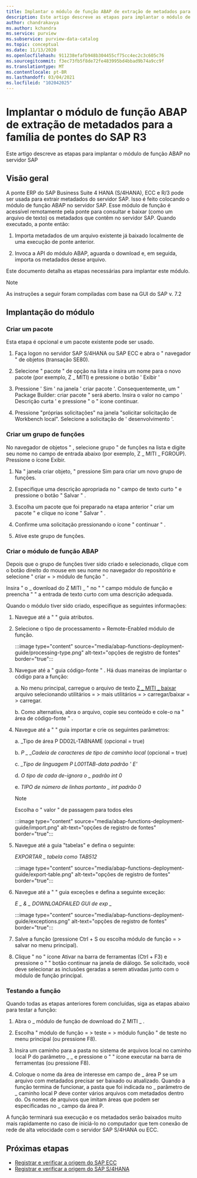 ```yaml
---
title: Implantar o módulo de função ABAP de extração de metadados para a família de pontes do SAP R3 no Azure alcance
description: Este artigo descreve as etapas para implantar o módulo de função ABAP no servidor SAP
author: chandrakavya
ms.author: kchandra
ms.service: purview
ms.subservice: purview-data-catalog
ms.topic: conceptual
ms.date: 11/13/2020
ms.openlocfilehash: 911238efafb948b304455cf75cc4ec2c3c605c76
ms.sourcegitcommit: f3ec73fb5f8de72fe483995bd4bbad9b74a9cc9f
ms.translationtype: MT
ms.contentlocale: pt-BR
ms.lasthandoff: 03/04/2021
ms.locfileid: "102042025"
---
```

# <a name="deploy-the-metadata-extraction-abap-function-module-for-the-sap-r3-family-of-bridges"></a>Implantar o módulo de função ABAP de extração de metadados para a família de pontes do SAP R3 
Este artigo descreve as etapas para implantar o módulo de função ABAP no servidor SAP
## <a name="overview"></a>Visão geral 

A ponte ERP do SAP Business Suite 4 HANA (S/4HANA), ECC e R/3 pode ser usada para extrair metadados do servidor SAP. Isso é feito colocando o módulo de função ABAP no servidor SAP. Esse módulo de função é acessível remotamente pela ponte para consultar e baixar (como um arquivo de texto) os metadados que contêm no servidor SAP.
Quando executado, a ponte então:

1.  Importa metadados de um arquivo existente já baixado localmente de uma execução de ponte anterior.

2.  Invoca a API do módulo ABAP, aguarda o download e, em seguida, importa os metadados desse arquivo.

Este documento detalha as etapas necessárias para implantar este módulo.

> [!Note] 
>As instruções a seguir foram compiladas com base na GUI do SAP v. 7.2

## <a name="deployment-of-the-module"></a>Implantação do módulo 

### <a name="create-a-package"></a>Criar um pacote 

Esta etapa é opcional e um pacote existente pode ser usado.

1.  Faça logon no servidor SAP S/4HANA ou SAP ECC e abra o \" navegador \" de objetos (transação SE80).

2.  Selecione \" pacote \" de opção na lista e insira um nome para o novo pacote (por exemplo, Z \_ MITI) e pressione o botão ' Exibir '

3.  Pressione ' Sim ' na janela ' criar pacote '. Consequentemente, um \" Package Builder: criar pacote \" será aberto. Insira o valor no campo ' Descrição curta ' e pressione \" o \" ícone continuar.

4.  Pressione "próprias solicitações" na janela "solicitar solicitação de Workbench local". Selecione a solicitação de ' desenvolvimento '.

### <a name="create-a-function-group"></a>Criar um grupo de funções 

No navegador de objetos \" , selecione grupo \" de funções na lista e digite seu nome no campo de entrada abaixo (por exemplo, Z \_ MITI \_ FGROUP). Pressione o ícone Exibir.

1.  Na \" janela criar objeto, \" pressione Sim para criar um novo grupo de funções.

2.  Especifique uma descrição apropriada no \" campo de texto curto \" e pressione o botão \" Salvar \" .

3.  Escolha um pacote que foi preparado na etapa anterior \" criar um pacote \" e clique no ícone \" Salvar \" .

4.  Confirme uma solicitação pressionando o ícone \" continuar \" .

5.  Ative este grupo de funções.

### <a name="create-the-abap-function-module"></a>Criar o módulo de função ABAP 

Depois que o grupo de funções tiver sido criado e selecionado, clique com o botão direito do mouse em seu nome no navegador do repositório e selecione \" criar = \> módulo de função \" .

Insira \" o \_ download do Z MITI \_ \" no \" \" campo módulo de função e preencha \" \" a entrada de texto curto com uma descrição adequada.

Quando o módulo tiver sido criado, especifique as seguintes informações:

1.  Navegue até a \" \" guia atributos.

2.  Selecione o tipo de processamento = Remote-Enabled módulo de função.

    :::image type="content" source="media/abap-functions-deployment-guide/processing-type.png" alt-text="opções de registro de fontes" border="true":::

3.  Navegue até a \" guia código-fonte \" . Há duas maneiras de implantar o código para a função:

    a.  No menu principal, carregue o arquivo de texto [Z \_ MITI \_ baixar](https://github.com/Azure/Purview-Samples/tree/master/connectors/sap) arquivo selecionando utilitários = \> mais utilitários = \> carregar/baixar = \> carregar.

    b.  Como alternativa, abra o arquivo, copie seu conteúdo e cole-o na \" área de código-fonte \" .

4.  Navegue até a \" \" guia importar e crie os seguintes parâmetros:

    a.  \_Tipo de área P DD02L-TABNAME (opcional = true)

    b.  *P \_ \_Cadeia de caracteres de tipo de caminho local* (opcional = true)

    c.  *\_Tipo de linguagem P L001TAB-data padrão \' E\'*

    d.  *O tipo de cada de-ignora o \_ padrão int 0*

    e.  *TIPO de número de linhas portanto \_ int padrão 0*

    > [!Note]
    > Escolha o \" valor \" de passagem para todos eles

    :::image type="content" source="media/abap-functions-deployment-guide/import.png" alt-text="opções de registro de fontes" border="true":::

5.  Navegue até a guia "tabelas" e defina o seguinte:

    *EXPORTAR \_ tabela como TAB512*

    :::image type="content" source="media/abap-functions-deployment-guide/export-table.png" alt-text="opções de registro de fontes" border="true":::

6.  Navegue até a \" \" guia exceções e defina a seguinte exceção:

    *E \_ & \_ DOWNLOADFAILED GUI de exp \_*

    :::image type="content" source="media/abap-functions-deployment-guide/exceptions.png" alt-text="opções de registro de fontes" border="true":::

7.  Salve a função (pressione Ctrl + S ou escolha módulo de função = \> salvar no menu principal).

8.  Clique \" no \" ícone Ativar na barra de ferramentas (Ctrl + F3) e pressione o \" \" botão continuar na janela de diálogo. Se solicitado, você deve selecionar as inclusões geradas a serem ativadas junto com o módulo de função principal.

### <a name="testing-the-function"></a>Testando a função 

Quando todas as etapas anteriores forem concluídas, siga as etapas abaixo para testar a função:

1.  Abra o \_ módulo de função de download do Z MITI \_ .

2.  Escolha \" módulo de função = \> teste = \> módulo função \" de teste no menu principal (ou pressione F8).

3.  Insira um caminho para a pasta no sistema de arquivos local no caminho local P do parâmetro \_ \_ e pressione o \" \" ícone executar na barra de ferramentas (ou pressione F8).

4.  Coloque o nome da área de interesse em campo de \_ área P se um arquivo com metadados precisar ser baixado ou atualizado. Quando a função termina de funcionar, a pasta que foi indicada no \_ parâmetro de \_ caminho local P deve conter vários arquivos com metadados dentro do. Os nomes de arquivos que imitam áreas que podem ser especificadas no \_ campo da área P.

A função terminará sua execução e os metadados serão baixados muito mais rapidamente no caso de iniciá-lo no computador que tem conexão de rede de alta velocidade com o servidor SAP S/4HANA ou ECC.

## <a name="next-steps"></a>Próximas etapas

- [Registrar e verificar a origem do SAP ECC](register-scan-sapecc-source.md)
- [Registrar e verificar a origem do SAP S/4HANA](register-scan-saps4hana-source.md)